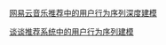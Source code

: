 [网易云音乐推荐中的用户行为序列深度建模](https://www.infoq.cn/article/caqerfhgx7s1llx1y2wg)

[谈谈推荐系统中的用户行为序列建模](https://zhuanlan.zhihu.com/p/138136777)